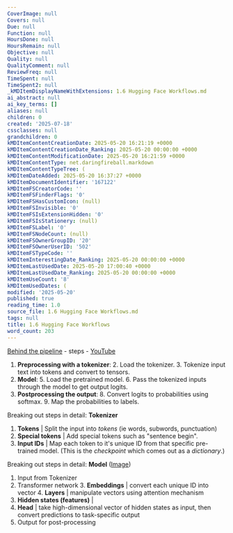 ```yaml
---
CoverImage: null
Covers: null
Due: null
Function: null
HoursDone: null
HoursRemain: null
Objective: null
Quality: null
QualityComment: null
ReviewFreq: null
TimeSpent: null
TimeSpent2: null
_kMDItemDisplayNameWithExtensions: 1.6 Hugging Face Workflows.md
ai_abstract: null
ai_key_terms: []
aliases: null
children: 0
created: '2025-07-18'
cssclasses: null
grandchildren: 0
kMDItemContentCreationDate: 2025-05-20 16:21:19 +0000
kMDItemContentCreationDate_Ranking: 2025-05-20 00:00:00 +0000
kMDItemContentModificationDate: 2025-05-20 16:21:59 +0000
kMDItemContentType: net.daringfireball.markdown
kMDItemContentTypeTree: (
kMDItemDateAdded: 2025-05-20 16:37:27 +0000
kMDItemDocumentIdentifier: '167122'
kMDItemFSCreatorCode: ''
kMDItemFSFinderFlags: '0'
kMDItemFSHasCustomIcon: (null)
kMDItemFSInvisible: '0'
kMDItemFSIsExtensionHidden: '0'
kMDItemFSIsStationery: (null)
kMDItemFSLabel: '0'
kMDItemFSNodeCount: (null)
kMDItemFSOwnerGroupID: '20'
kMDItemFSOwnerUserID: '502'
kMDItemFSTypeCode: ''
kMDItemInterestingDate_Ranking: 2025-05-20 00:00:00 +0000
kMDItemLastUsedDate: 2025-05-20 17:00:40 +0000
kMDItemLastUsedDate_Ranking: 2025-05-20 00:00:00 +0000
kMDItemUseCount: '8'
kMDItemUsedDates: (
modified: '2025-05-20'
published: true
reading_time: 1.0
source_file: 1.6 Hugging Face Workflows.md
tags: null
title: 1.6 Hugging Face Workflows
word_count: 203
---
```


[Behind the pipeline](https://huggingface.co/learn/nlp-course/chapter2/2?fw=pt) - steps - [YouTube](https://www.youtube.com/watch?v=1pedAIvTWXk&t=52s)

1. **Preprocessing with a tokenizer**:
   2. Load the tokenizer.
   3. Tokenize input text into tokens and convert to tensors.
4. **Model**:
   5. Load the pretrained model.
   6. Pass the tokenized inputs through the model to get output logits.
7. **Postprocessing the output**:
   8. Convert logits to probabilities using softmax.
   9. Map the probabilities to labels.

Breaking out steps in detail: **Tokenizer**
1. **Tokens** | Split the input into *tokens* (ie words, subwords, punctuation)
2. **Special tokens** | Add special tokens such as "sentence begin".
3. **Input IDs** | Map each token to it's unique ID from that specific pre-trained model. (This is the *checkpoint* which comes out as a *dictionary*.)

Breaking out steps in detail: **Model** ([Image](https://huggingface.co/datasets/huggingface-course/documentation-images/resolve/main/en/chapter2/transformer_and_head.svg))
1. Input from Tokenizer
2. Transformer network
   3. **Embeddings** | convert each unique ID into vector
   4. **Layers** | manipulate vectors using attention mechanism
3. **Hidden states (features)** |
4. **Head** | take high-dimensional vector of hidden states as input, then convert predictions to task-specific output
5. Output for post-processing

